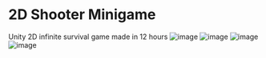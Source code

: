 # 2D Shooter Minigame
Unity 2D infinite survival game made in 12 hours
![image](https://github.com/user-attachments/assets/96611679-c0df-48c7-83e0-bd4cb1ead88a)
![image](https://github.com/user-attachments/assets/952a89cd-743e-4572-9d40-b42bfb808a3a)
![image](https://github.com/user-attachments/assets/7597ec28-9829-4d5c-9010-f2ed844df0ea)
![image](https://github.com/user-attachments/assets/1dba0328-88f6-4739-99ad-692b9f2a7bd5)
